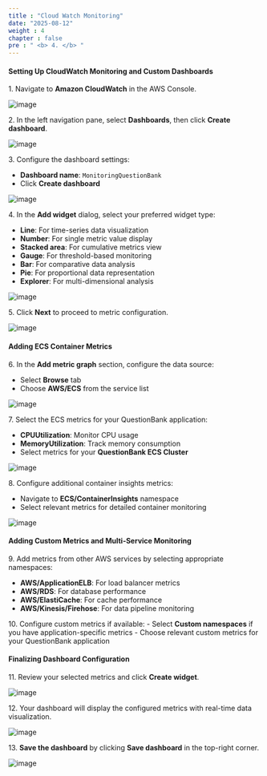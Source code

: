 ```yaml
---
title : "Cloud Watch Monitoring"
date: "2025-08-12"
weight : 4
chapter : false
pre : " <b> 4. </b> "
---
```


#### Setting Up CloudWatch Monitoring and Custom Dashboards

1\. Navigate to **Amazon CloudWatch** in the AWS Console.

![image](/workshop_fcj_Infrastructure-Monitoring-with-Custom-Metrics-andDashboards/images/4.1/2025-08-12_21-09-19.png)

2\. In the left navigation pane, select **Dashboards**, then click **Create dashboard**.

![image](/workshop_fcj_Infrastructure-Monitoring-with-Custom-Metrics-andDashboards/images/4.1/2025-08-12_21-09-19.png)

3\. Configure the dashboard settings:
   - **Dashboard name**: `MonitoringQuestionBank`
   - Click **Create dashboard**

![image](/workshop_fcj_Infrastructure-Monitoring-with-Custom-Metrics-andDashboards/images/4.1/2025-08-12_21-09-42.png)

4\. In the **Add widget** dialog, select your preferred widget type:
   - **Line**: For time-series data visualization
   - **Number**: For single metric value display
   - **Stacked area**: For cumulative metrics view
   - **Gauge**: For threshold-based monitoring
   - **Bar**: For comparative data analysis
   - **Pie**: For proportional data representation
   - **Explorer**: For multi-dimensional analysis

![image](/workshop_fcj_Infrastructure-Monitoring-with-Custom-Metrics-andDashboards/images/4.1/2025-08-12_21-10-04.png)

5\. Click **Next** to proceed to metric configuration.

![image](/workshop_fcj_Infrastructure-Monitoring-with-Custom-Metrics-andDashboards/images/4.1/2025-08-12_21-10-27.png)

#### Adding ECS Container Metrics

6\. In the **Add metric graph** section, configure the data source:
   - Select **Browse** tab
   - Choose **AWS/ECS** from the service list

![image](/workshop_fcj_Infrastructure-Monitoring-with-Custom-Metrics-andDashboards/images/4.1/2025-08-12_21-11-17.png)

7\. Select the ECS metrics for your QuestionBank application:
   - **CPUUtilization**: Monitor CPU usage
   - **MemoryUtilization**: Track memory consumption
   - Select metrics for your **QuestionBank ECS Cluster**

![image](/workshop_fcj_Infrastructure-Monitoring-with-Custom-Metrics-andDashboards/images/4.1/2025-08-12_21-11-17.png)

8\. Configure additional container insights metrics:
   - Navigate to **ECS/ContainerInsights** namespace
   - Select relevant metrics for detailed container monitoring

![image](/workshop_fcj_Infrastructure-Monitoring-with-Custom-Metrics-andDashboards/images/4.1/2025-08-12_21-12-59.png)

#### Adding Custom Metrics and Multi-Service Monitoring

9\. Add metrics from other AWS services by selecting appropriate namespaces:
   - **AWS/ApplicationELB**: For load balancer metrics
   - **AWS/RDS**: For database performance
   - **AWS/ElastiCache**: For cache performance
   - **AWS/Kinesis/Firehose**: For data pipeline monitoring

10\. Configure custom metrics if available:
    - Select **Custom namespaces** if you have application-specific metrics
    - Choose relevant custom metrics for your QuestionBank application

#### Finalizing Dashboard Configuration

11\. Review your selected metrics and click **Create widget**.

![image](/workshop_fcj_Infrastructure-Monitoring-with-Custom-Metrics-andDashboards/images/4.1/2025-08-12_21-11-17.png)

12\. Your dashboard will display the configured metrics with real-time data visualization.

![image](/workshop_fcj_Infrastructure-Monitoring-with-Custom-Metrics-andDashboards/images/4.1/2025-08-12_21-12-59.png)

13\. **Save the dashboard** by clicking **Save dashboard** in the top-right corner.

![image](/workshop_fcj_Infrastructure-Monitoring-with-Custom-Metrics-andDashboards/images/4.1/2025-08-12_21-12-59.png)
